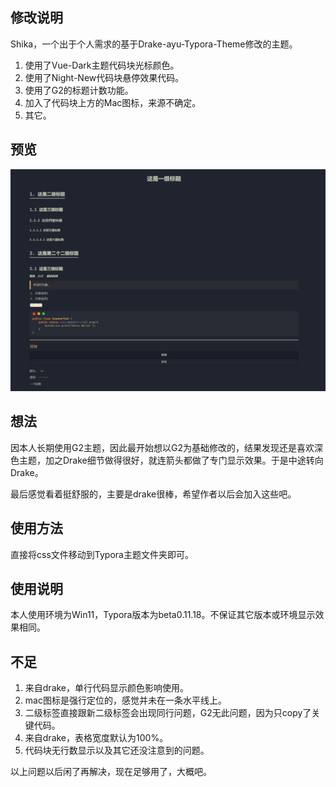 ## 修改说明

Shika，一个出于个人需求的基于Drake-ayu-Typora-Theme修改的主题。

1. 使用了Vue-Dark主题代码块光标颜色。
2. 使用了Night-New代码块悬停效果代码。
3. 使用了G2的标题计数功能。
4. 加入了代码块上方的Mac图标，来源不确定。
5. 其它。

## 预览

![预览](https://github.com/Shikacy/Typora_Theme/blob/main/%E9%A2%84%E8%A7%88.png)

## 想法

因本人长期使用G2主题，因此最开始想以G2为基础修改的，结果发现还是喜欢深色主题，加之Drake细节做得很好，就连箭头都做了专门显示效果。于是中途转向Drake。

最后感觉看着挺舒服的，主要是drake很棒，希望作者以后会加入这些吧。

## 使用方法

直接将css文件移动到Typora主题文件夹即可。

## 使用说明

本人使用环境为Win11，Typora版本为beta0.11.18。不保证其它版本或环境显示效果相同。

## 不足

1. 来自drake，单行代码显示颜色影响使用。
2. mac图标是强行定位的，感觉并未在一条水平线上。
3. 二级标签直接跟新二级标签会出现同行问题，G2无此问题，因为只copy了关键代码。
4. 来自drake，表格宽度默认为100%。
5. 代码块无行数显示以及其它还没注意到的问题。

以上问题以后闲了再解决，现在足够用了，大概吧。
